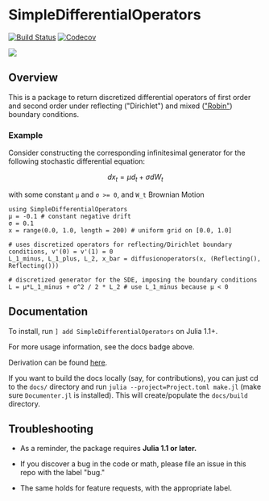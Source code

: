 # SimpleDifferentialOperators

[![Build Status](https://travis-ci.com/QuantEcon/SimpleDifferentialOperators.jl.svg?branch=master)](https://travis-ci.com/QuantEcon/SimpleDifferentialOperators.jl)
[![Codecov](https://codecov.io/gh/QuantEcon/SimpleDifferentialOperators.jl/branch/master/graph/badge.svg)](https://codecov.io/gh/QuantEcon/SimpleDifferentialOperators.jl)

[![](https://img.shields.io/badge/docs-blue.svg)](https://QuantEcon.github.io/SimpleDifferentialOperators.jl/latest)

## Overview
This is a package to return discretized differential operators of first order and second order under reflecting ("Dirichlet") and mixed (["Robin"](https://en.wikipedia.org/wiki/Robin_boundary_condition)) boundary conditions.

### Example

Consider constructing the corresponding infinitesimal generator for the following stochastic differential equation:
```math
d x_t = μ d_t + σ dW_t  
```
with some constant `μ` and `σ >= 0`, and `W_t` Brownian Motion

```
using SimpleDifferentialOperators
μ = -0.1 # constant negative drift
σ = 0.1
x = range(0.0, 1.0, length = 200) # uniform grid on [0.0, 1.0]

# uses discretized operators for reflecting/Dirichlet boundary conditions, v'(0) = v'(1) = 0
L_1_minus, L_1_plus, L_2, x_bar = diffusionoperators(x, (Reflecting(), Reflecting()))

# discretized generator for the SDE, imposing the boundary conditions
L = μ*L_1_minus + σ^2 / 2 * L_2 # use L_1_minus because μ < 0  
```

## Documentation

To install, run `] add SimpleDifferentialOperators` on Julia 1.1+.

For more usage information, see the docs badge above.

Derivation can be found [here](https://github.com/ubcecon/computing_and_datascience/blob/master/continuous_time_methods/notes/discretized-differential-operator-derivation.tex).

If you want to build the docs locally (say, for contributions), you can just cd to the `docs/` directory and run `julia --project=Project.toml make.jl` (make sure `Documenter.jl` is installed). This will create/populate the `docs/build` directory.

## Troubleshooting

* As a reminder, the package requires **Julia 1.1 or later.**

* If you discover a bug in the code or math, please file an issue in this repo with the label "bug."

* The same holds for feature requests, with the appropriate label.
